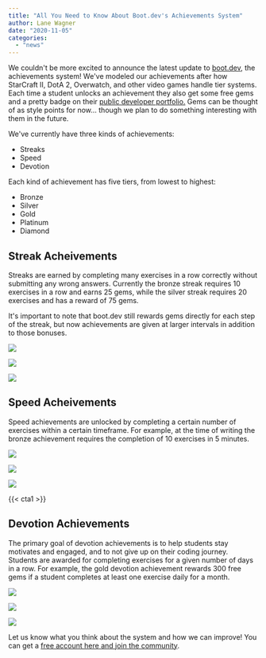 ```yaml
---
title: "All You Need to Know About Boot.dev's Achievements System"
author: Lane Wagner
date: "2020-11-05"
categories: 
  - "news"
---
```


We couldn't be more excited to announce the latest update to [boot.dev](https://boot.dev/), the achievements system! We've modeled our achievements after how StarCraft II, DotA 2, Overwatch, and other video games handle tier systems. Each time a student unlocks an achievement they also get some free gems and a pretty badge on their [public developer portfolio.](https://boot.dev/u/wagslane) Gems can be thought of as style points for now... though we plan to do something interesting with them in the future.

We've currently have three kinds of achievements:

- Streaks
- Speed
- Devotion

Each kind of achievement has five tiers, from lowest to highest:

- Bronze
- Silver
- Gold
- Platinum
- Diamond

## Streak Acheivements

Streaks are earned by completing many exercises in a row correctly without submitting any wrong answers. Currently the bronze streak requires 10 exercises in a row and earns 25 gems, while the silver streak requires 20 exercises and has a reward of 75 gems.

It's important to note that boot.dev still rewards gems directly for each step of the streak, but now achievements are given at larger intervals in addition to those bonuses.

![](/img/800/streak-gold-min.png)

![](/img/800/streak-plat-min.png)

![](https://i0.wp.com/boot.dev/wp-content/uploads/2020/11/streak-diamond-min.png?ssl=1)

## Speed Acheivements

Speed achievements are unlocked by completing a certain number of exercises within a certain timeframe. For example, at the time of writing the bronze achievement requires the completion of 10 exercises in 5 minutes.

![](/img/800/speed-gold-min.png)

![](/img/800/speed-plat-min.png)

![](https://i0.wp.com/boot.dev/wp-content/uploads/2020/11/speed-diamond-min.png?ssl=1)

{{< cta1 >}}

## Devotion Achievements

The primary goal of devotion achievements is to help students stay motivates and engaged, and to not give up on their coding journey. Students are awarded for completing exercises for a given number of days in a row. For example, the gold devotion achievement rewards 300 free gems if a student completes at least one exercise daily for a month.

![](/img/800/engage-gold-min.png)

![](/img/800/engage-plat-min.png)

![](https://i0.wp.com/boot.dev/wp-content/uploads/2020/11/engage-diamond-min.png?ssl=1)

Let us know what you think about the system and how we can improve! You can get a [free account here and join the community](https://boot.dev/).
